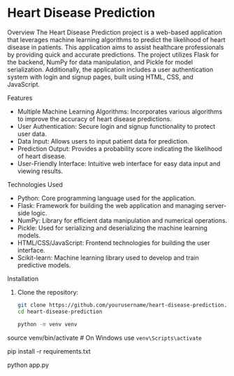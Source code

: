 # Heart Disease Prediction

Overview
The Heart Disease Prediction project is a web-based application that leverages machine learning algorithms to predict the likelihood of heart disease in patients. This application aims to assist healthcare professionals by providing quick and accurate predictions. The project utilizes Flask for the backend, NumPy for data manipulation, and Pickle for model serialization. Additionally, the application includes a user authentication system with login and signup pages, built using HTML, CSS, and JavaScript.

Features
- Multiple Machine Learning Algorithms: Incorporates various algorithms to improve the accuracy of heart disease predictions.
- User Authentication: Secure login and signup functionality to protect user data.
- Data Input: Allows users to input patient data for prediction.
- Prediction Output: Provides a probability score indicating the likelihood of heart disease.
- User-Friendly Interface: Intuitive web interface for easy data input and viewing results.

Technologies Used
- Python: Core programming language used for the application.
- Flask: Framework for building the web application and managing server-side logic.
- NumPy: Library for efficient data manipulation and numerical operations.
- Pickle: Used for serializing and deserializing the machine learning models.
- HTML/CSS/JavaScript: Frontend technologies for building the user interface.
- Scikit-learn: Machine learning library used to develop and train predictive models.

Installation

1. Clone the repository:
   ```bash
   git clone https://github.com/yourusername/heart-disease-prediction.git
   cd heart-disease-prediction

   python -m venv venv
source venv/bin/activate   # On Windows use `venv\Scripts\activate`

pip install -r requirements.txt

python app.py

